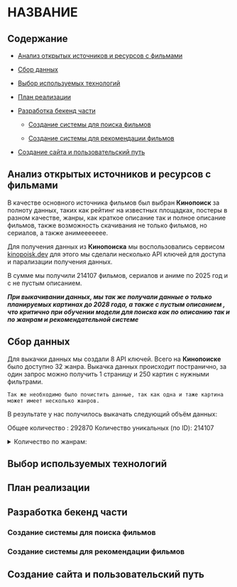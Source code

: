 # НАЗВАНИЕ

## Содержание

 - [Анализ открытых источников и ресурсов с фильмами](#анализ-открытых-источников-и-ресурсов-с-фильмами)
 
 - [Сбор данных](#сбор-данных)
 
 - [Выбор используемых технологий](#выбор-используемых-технологий)
 
 - [План реализации](#план-реализации)
 
 - [Разработка бекенд части](#разработка-бекенд-части)
 
	 - [Создание системы для поиска фильмов](#создание-системы-для-поиска-фильмов) 
	 
	 - [Создание системы для рекомендации фильмов](#создание-системы-для-рекомендации-фильмов)
	 
- [Создание сайта и пользовательский путь](#создание-сайта-и-пользовательский-путь)

## Анализ открытых источников и ресурсов с фильмами

В качестве основного источника фильмов был выбран **Кинопоиск** за полноту данных, таких как рейтинг на известных площадках, постеры в разном качестве, жанры, как краткое описание так и полное описание фильмов, также возможность скачивания не только фильмов, но сериалов, а также анимеееееее.

Для получения данных из **Кинопоиска** мы воспользовались сервисом [kinopoisk.dev](https://kinopoisk.dev/) для этого мы сделали несколько API ключей для доступа и парализации получения   данных.

В сумме мы получили 214107 фильмов, сериалов и аниме по 2025 год и с не пустым описанием.
   
***При выкачивании данных, мы так же получали данные о только планируемых картинах до 2028 года, а также с пустым описанием , что критично при обучении модели для поиска как по описанию так и по жанрам и рекомендательной системе***



## Сбор данных

Для выкачки данных мы создали 8 API ключей. Всего на **Кинопоиске** было доступно 32 жанра. Выкачка данных происходит постранично, за один запрос можно получить 1 страницу и 250 картин с нужными фильтрами.

	Так же необходимо было почистить данные, так как одна и таже картина может имеет несколько жанров.

В результате у нас получилось выкачать следующий объём данных:

Общее количество : 292870
Количество уникальных (по ID): 214107

<details><summary>Количество по жанрам:</summary>
	
	- аниме: 6568 фильмов
	- биография: 12000 фильмов
	- боевик: 12000 фильмов
	- вестерн: 12000 фильмов
	- военный: 12000 фильмов
	- детектив: 12000 фильмов
	- детский: 2795 фильмов
	- для взрослых: 12000 фильмов
	- документальный: 12000 фильмов
	- драма: 12000 фильмов
	- игра: 708 фильмов
	- история: 12000 фильмов
	- комедия: 12000 фильмов
	- концерт: 402 фильмов
	- короткометражка: 12000 фильмов
	- криминал: 12000 фильмов
	- мелодрама: 12000 фильмов
	- музыка: 12000 фильмов
	- мультфильм: 12000 фильмов
	- мюзикл: 12000 фильмов
	- новости: 924 фильмов
	- приключения: 12000 фильмов
	- реальное ТВ: 2843 фильмов
	- семейный: 12000 фильмов
	- спорт: 12000 фильмов
	- ток-шоу: 1165 фильмов
	- триллер: 12000 фильмов
	- ужасы: 12000 фильмов
	- фантастика: 12000 фильмов
	- фильм-нуар: 930 фильмов
	- фэнтези: 12000 фильмов
	- церемония: 535 фильмов
  
</details>

## Выбор используемых технологий


## План реализации



## Разработка бекенд части



### Создание системы для поиска фильмов



### Создание системы для рекомендации фильмов



## Создание сайта и пользовательский путь






